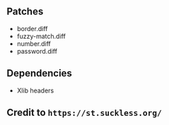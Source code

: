 ## Patches
- border.diff
- fuzzy-match.diff
- number.diff
- password.diff

## Dependencies
- Xlib headers

## Credit to `https://st.suckless.org/`

